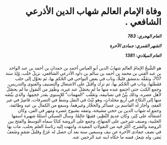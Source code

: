 <h1 dir="rtl">وفاة الإمام العالم شهاب الدين الأذرعي الشافعي .</h1>

<h5 dir="rtl">العام الهجري:  783

الشهر القمري: جمادى الآخرة

العام الميلادي: 1381</h5>

<p dir="rtl">هو الشَّيخُ الإمامُ العالم شهابُ الدين أبو العباس أحمد بن حمدان بن أحمد بن عبد الواحد بن عبد الغني بن محمد بن أحمد بن سالم بن داود الأذرعي الشافعي، نزيلُ حَلَب، وُلِدَ سنة 707، وتفَقَّه بدمشق قليلًا، وناب في بعض النواحي في الحُكمِ بها، ثم تحوَّل إلى حلب فقَطَنَها، وناب في الحُكم بها، ثم ترك وأقبَلَ على الاشتغال والتصنيف والفتوى والتدريس، وجمع الكتبَ حتى اجتمع عنده منها ما لم يحصُلْ عند غيره، وظَفِرَ من النقولِ ما لم يحصُلْ لأهل عصره، وذلك بيِّنٌ في تصانيفه، وتعَقَّب "المهمات" للإسنوي بقدر حَجمِها، والذي بيَّضَه منها إلى النكاح في أربع مجلداتٍ، وهو ثَبْتٌ في النقل وسَطٌ في التصرفات، قاصِرٌ في غير الفقهِ، وأجاز له القاسم بن عساكر والحجَّار وغيرهما، وسمع من الكمال بن عبد وطائفة، وجمع له شهاب الدين بن حجي مشيخة، وتفقه بشيوخ عصره ومهر في الفن، وكان اشتغالُه على كِبَر، وكان عديمَ النَّظِير، فقيهًا عالِمًا، وسأل السبكي أسئلةً شهيرة اسمها الحلبية، وصنف شرحين على المنهاج، وجمع على الروضة كتابًا سماه التوسط والفتح بين الروضة والشرح، أكثَرَ فيه من النقولاتِ المفيدة، وانتهت إليه رئاسةُ العلم بحلب، مات بها في نصف جمادى الآخرة عن نيف وسبعين سنة بعد أن حصل له عَرَجٌ وقليلُ صَمَمٍ وضَعفُ بَصَر، وله شِعرٌ، فمنه ما حكاه ابنه عبد الرحمن عنه.</p></br>
